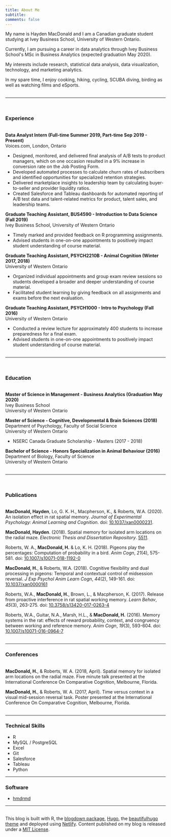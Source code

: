 ```yaml
---
title: About Me
subtitle:
comments: false
---
```


My name is Hayden MacDonald and I am a Canadian graduate student studying at Ivey Business School, University of Western Ontario.

Currently, I am pursuing a career in data analytics through Ivey Business School's MSc in Business Analytics (expected graduation May 2020).  

My interests include research, statistical data analysis, data visualization, technology, and marketing analytics.  

In my spare time, I enjoy cooking, hiking, cycling, SCUBA diving, birding as well as watching films and eSports.  
&nbsp;

-------
&nbsp;  
### Experience
&nbsp;  
**Data Analyst Intern (Full-time Summer 2019, Part-time Sep 2019 - Present)**  
Voices.com, London, Ontario  

- Designed, monitored, and delivered final analysis of A/B tests to product managers, which on one occasion resulted in a 9% increase  in conversion rate on the Job Posting Form.  
- Developed automated processes to calculate churn rates of subscribers and identified opportunities for specialized retention strategies.  
- Delivered marketplace insights to leadership team by calculating buyer-to-seller and provider liquidity ratios.  
- Created Salesforce and Tableau dashboards for automated reporting of A/B test data and talent-related metrics for product, talent sales, and leadership teams.  
  
**Graduate Teaching Assistant, BUS4590 - Introduction to Data Science (Fall 2019)**  
Ivey Business School, University of Western Ontario  

- Timely marked and provided feedback on R programming assignments.  
- Advised students in one-on-one appointments to positively impact student understanding of course material.  
  
**Graduate Teaching Assistant, PSYCH2210B - Animal Cognition (Winter 2017, 2018)**  
University of Western Ontario  

- Organized individual appointments and group exam review sessions so students developed a broader and deeper understanding of course material.  
- Facilitated student learning by giving feedback on all assignments and exams before the next evaluation.  
  
**Graduate Teaching Assistant, PSYCH1000 - Intro to Psychology (Fall 2016)**  
University of Western Ontario  

- Conducted a review lecture for approximately 400 students to increase preparedness for a final exam.  
- Advised students in one-on-one appointments to positively impact student understanding of course material.  
&nbsp;  

-------
&nbsp;  
### Education
&nbsp;  
**Master of Science in Management - Business Analytics (Graduation May 2020)**  
Ivey Business School  
University of Western Ontario  

**Master of Science - Cognitive, Developmental & Brain Sciences (2018)**  
Department of Psychology, Faculty of Social Science  
University of Western Ontario  

- NSERC Canada Graduate Scholarship - Masters (2017 - 2018)  
  
**Bachelor of Science - Honors Specialization in Animal Behaviour (2016)**  
Department of Biology, Faculty of Science  
University of Western Ontario  
&nbsp;  

-------
&nbsp;  
### Publications  
&nbsp;  
**MacDonald, Hayden**, Lo, G. K. H., Macpherson, K., & Roberts, W.A. (2020). An isolation effect in rat spatial memory. *Journal of Experimental Psychology: Animal Learning and Cognition*. doi: <a href="https://psycnet.apa.org/record/2019-72853-001" target="_blank">10.1037/xan0000231</a>.

**MacDonald, Hayden**. (2018). Spatial memory for isolated arm locations on the radial maze. *Electronic Thesis and Dissertation Repository*. <a href="https://ir.lib.uwo.ca/etd/5511" target="_blank">5511</a>.  

Roberts, W. A., **MacDonald, H.** & Lo, K. H. (2018). Pigeons play the percentages: Computation of probability in a bird. *Anim Cogn*, *21*(4), 575-581. doi: <a href="https://link.springer.com/article/10.1007%2Fs10071-018-1192-0" target="_blank">10.1007/s10071-018-1192-0</a>

**MacDonald, H.**, & Roberts, W.A. (2018). Cognitive flexibility and dual processing in pigeons: Temporal and contextual control of midsession reversal. *J Exp Psychol Anim Learn Cogn*, *44*(2), 149-161. doi: <a href="http://psycnet.apa.org/record/2018-07553-001" target="_blank">10.1037/xan0000161</a>

Roberts, W.A., **MacDonald, H.**, Brown, L., & Macpherson, K. (2017). Release from proactive interference in rat spatial working memory. *Learn Behav*, *45*(3), 263-275. doi: <a href="https://link.springer.com/article/10.3758%2Fs13420-017-0263-4" target="_blank">10.3758/s13420-017-0263-4</a>

Roberts, W.A., Guitar, N.A., Marsh, H.L., & **MacDonald, H.** (2016). Memory systems in the rat: effects of reward probability, context, and congruency between working and reference memory. *Anim Cogn*, *19*(3), 593-604. doi: <a href="https://link.springer.com/article/10.1007%2Fs10071-016-0964-7" target="_blank">10.1007/s10071-016-0964-7</a>  
&nbsp;  

-------

### Conferences
&nbsp;  
**MacDonald, H.**, & Roberts, W. A. (2018, April). Spatial memory for isolated arm locations on the radial maze. Five minute talk presented at the International Conference On Comparative Cognition, Melbourne, Florida.

**MacDonald, H.**, & Roberts, W. A. (2017, April). Time versus context in a visual mid-session reversal task. Poster presented at the International Conference On Comparative Cognition, Melbourne, Florida.  
&nbsp;  

----

### Technical Skills  

- R
- MySQL / PostgreSQL
- Excel
- Git
- Salesforce
- Tableau
- Python

----

### Software

- <a href="https://needleinthehay.ca/hmdrmd/" target="_blank">hmdrmd</a>

----
&nbsp;  
This blog is built with R, the <a href="https://github.com/rstudio/blogdown" target="_blank">blogdown package</a>, <a href="https://gohugo.io/" target="_blank">Hugo</a>, the <a href="https://themes.gohugo.io/beautifulhugo/" target="_blank">beautifulhugo theme</a> and deployed using <a href="https://www.netlify.com/" target="_blank">Netlify</a>. Content published on my blog is released under a <a href="https://github.com/HaydenMacDonald/needle-in-the-hay/blob/master/LICENSE" target="_blank">MIT License</a>.  
&nbsp;  
  